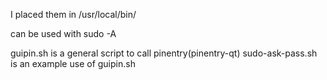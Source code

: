 I placed them in /usr/local/bin/

can be used with sudo -A

guipin.sh is a general script to call pinentry(pinentry-qt)
sudo-ask-pass.sh is an example use of guipin.sh
